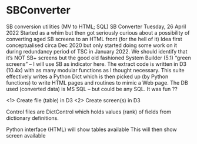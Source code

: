 # SBConverter
SB conversion utilities (MV to HTML; SQL)
SB Converter	Tuesday, 26 April 2022
Started as a whim but then got seriously curious about a possibility of converting
aged SB screens to an HTML front (for the hell of it)
Idea first conceptualised circa Dec 2020 but only started doing some work on it
during redundancy period of TSC in January 2022.
We should identify that it’s NOT SB+ screens but the good old fashioned System
Builder (5.1) “green screens” – I will use SB as indicator here.
The extract code is written in D3 (10.4x) with as many modular functions as I thought
necessary.
This suite effectively writes a Python Dict which is then picked up (by Python
functions) to write HTML pages and routines to mimic a Web page.
The DB used (converted data) is MS SQL – but could be any SQL.
It was fun ??

<1> Create file (table) in D3
<2> Create screen(s) in D3

Control files are DictControl which holds values (rank) of fields from dictionary
definitions.

Python interface (HTML) will show tables available
This will then show screen available
